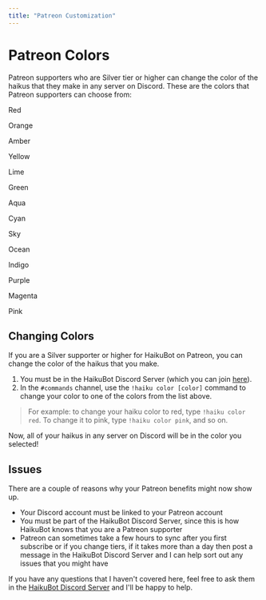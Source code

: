 ```yaml
---
title: "Patreon Customization"
---
```


# Patreon Colors

Patreon supporters who are Silver tier or higher can change the color of the haikus that they make in any server on Discord. These are the colors that Patreon supporters can choose from:

<p class="color-block color-patreon-red">Red</p>
<p class="color-block color-patreon-orange">Orange</p>
<p class="color-block color-patreon-amber">Amber</p>
<p class="color-block color-patreon-yellow">Yellow</p>
<p class="color-block color-patreon-lime">Lime</p>
<p class="color-block color-patreon-green">Green</p>
<p class="color-block color-patreon-aqua">Aqua</p>
<p class="color-block color-patreon-cyan">Cyan</p>
<p class="color-block color-patreon-sky">Sky</p>
<p class="color-block color-patreon-ocean">Ocean</p>
<p class="color-block color-patreon-indigo">Indigo</p>
<p class="color-block color-patreon-purple">Purple</p>
<p class="color-block color-patreon-magenta">Magenta</p>
<p class="color-block color-patreon-pink">Pink</p>

## Changing Colors

If you are a Silver supporter or higher for HaikuBot on Patreon, you can change the color of the haikus that you make.

1. You must be in the HaikuBot Discord Server (which you can join [here](https://discord.gg/Cm5v93M)).
1. In the `#commands` channel, use the `!haiku color [color]` command to change your color to one of the colors from the list above.

>For example: to change your haiku color to red, type `!haiku color red`. To change it to pink, type `!haiku color pink`, and so on.

Now, all of your haikus in any server on Discord will be in the color you selected!

## Issues

There are a couple of reasons why your Patreon benefits might now show up.

- Your Discord account must be linked to your Patreon account
- You must be part of the HaikuBot Discord Server, since this is how HaikuBot knows that you are a Patreon supporter
- Patreon can sometimes take a few hours to sync after you first subscribe or if you change tiers, if it takes more than a day then post a message in the HaikuBot Discord Server and I can help sort out any issues that you might have

If you have any questions that I haven't covered here, feel free to ask them in the [HaikuBot Discord Server](https://discord.gg/Cm5v93M) and I'll be happy to help.

